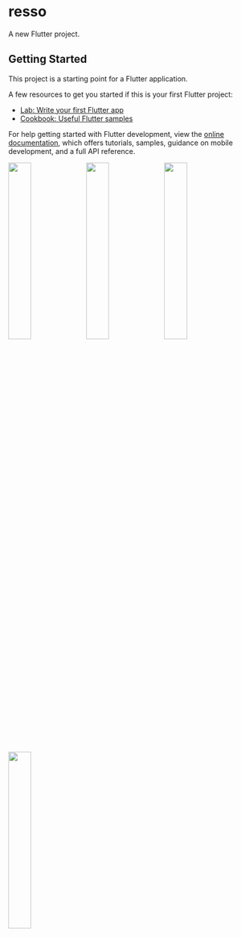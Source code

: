 # resso

A new Flutter project.

## Getting Started

This project is a starting point for a Flutter application.

A few resources to get you started if this is your first Flutter project:

- [Lab: Write your first Flutter app](https://docs.flutter.dev/get-started/codelab)
- [Cookbook: Useful Flutter samples](https://docs.flutter.dev/cookbook)

For help getting started with Flutter development, view the
[online documentation](https://docs.flutter.dev/), which offers tutorials,
samples, guidance on mobile development, and a full API reference.
<p>
<img src="https://user-images.githubusercontent.com/116251590/230737570-b99a07e1-a6ca-4983-ba14-b43f15df00cd.JPG" width=30% height=30%>
<img src="https://user-images.githubusercontent.com/116251590/230737608-3aca5264-2249-49ef-b54a-fe0a8abca327.JPG" width=30% height=30%>
<img src="https://user-images.githubusercontent.com/116251590/230737632-f1f01b3a-f074-4db6-be93-2c5bb0e01ab7.JPG"  width=30% height=30%>
<img src="https://user-images.githubusercontent.com/116251590/230737652-36730e71-0708-4f62-b289-8d6a75905655.JPG" width=30% height=30%>


</p>
